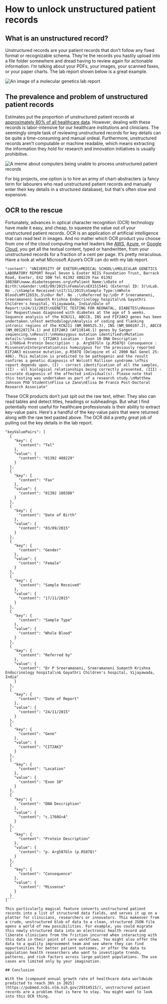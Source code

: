 # How to unlock unstructured patient records

## What is an unstructured record?

Unstructured records are your patient records that don’t follow any fixed format or recognizable schema. They're the records you hastily upload into a file folder somewhere and dread having to review again for actionable information. I’m talking about your PDFs, your images, your scanned faxes, or your paper charts. The lab report shown below is a great example. 

![An image of a molecular genetics lab report](./images/Molecular-genetics-laboratory-report.png)

## The prevalence and problem of unstructured patient records 

Estimates put the proportion of unstructured patient records at [approximately 80% of all healthcare data](https://www.ncbi.nlm.nih.gov/pmc/articles/PMC6372467/). However, dealing with these records is labor-intensive for our healthcare institutions and clinicians. The seemingly simple task of reviewing unstructured records for key details can be quite a time-consuming and manual ordeal. Furthermore, unstructured records aren’t computable or machine readable, which means extracting the information they hold for research and innovation initiatives is usually prohibitive. 

![A meme about computers being unable to process unstructured patient records](./images/jonathan-swan-unstructured-data-meme.png)

For big projects, one option is to hire an army of chart-abstracters (a fancy term for labourers who read unstructured patient records and manually enter their key details in a structured database), but that's often slow and expensive.

## OCR to the rescue

Fortunately, advances in optical character recognition (OCR) technology have made it easy, and cheap, to squeeze the value out of your unstructured patient records. OCR is an application of artificial intelligence that can read text in images. And no matter which OCR product you choose from one of the cloud computing market leaders like [AWS](https://aws.amazon.com/textract/ocr/), [Azure](https://azure.microsoft.com/en-ca/products/ai-services/ai-document-intelligence), or [Google Cloud](https://cloud.google.com/document-ai?hl=en), you get all the textual content, typed or handwritten, from your unstructured records for a fraction of a cent per page. It’s pretty miraculous. Have a look at what Microsoft Azure’s OCR can do with my lab report.

```"content": "UNIVERSITY OF EXETER\nMEDICAL SCHOOL\nMOLECULAR GENETICS LABORATORY REPORT Royal Devon & Exeter NIIS Foundation Trust, Barrack Road, Exeter, EX2 5DW Tel 01392 408229 Fax 01392 108388\nwww.diabetesgenes.org\nPalient Name:\nDate of Birth:\nGender:\n03/09/2015\nFemale\nEX1515441 (External ID: 3)\nLab. No .:\nSample Received:\n17/11/2015\nSample Type:\nWhole Blood\nMY12653L.S\nOur Ref. No .:\nReferred by:\nDr P Sreeramaneni, Sreeramaneni Sumanth Krishna Endocrinology hospital\n& Gayathri Children's hospital, Vijayawada, India\nDale of Report:\n24/11/2015\nGENETIC TESTING FOR NEONATAL, DIABETES\nReason for Request\nwas diagnosed with diabetes at the age of 5 weeks. Sequence analysis of the KCNJ11, ABCC8, INS and FIF2AK3 genes has been undertaken.\nTest methodology\nAnalysis of coding and flanking intronic regions of the KCNJ11 (NM_000525.3), INS (NM_000207.2), ABCC8 (NM_001287174.1) and EIF2AK3 (AF110146.1) genes by Sanger sequencing.\nResult:\nHomozygous mutation identified\nMutation details:\nGene : CIT2AK3 Location : Exon 10 DNA Description : c.1760G>A Protein Description : p. Arg587Gln (p.R587Q) Consequence : Missense\nInterpretation\nis homozygous for the previously reported EIF2AK3 missense mutation, p.R587Q (Delepine et al 2000 Nal Genel 25: 406). This mulation is predicted to be pathogenic and the result confirms a genetic diagnosis of Wolcott Rallison syndrome.\nThis report depends upon, (I) - correct identification of all the samples, (II) - all biological relationships being correctly presented, (III) - accurate diagnosis of the affected individual(s). Please note that this testing was undertaken as part of a research study.\nMatthew Johnson PhD Student\nFlisa Le Zano\nElisa De Franco Post-Doctoral Research Associate"```

These OCR products don’t just spit out the raw text, either. They also can read tables and detect titles, headings or subheadings. But what I find potentially most useful for healthcare professionals is their ability to extract key-value pairs. Here's a handful of the key-value pairs that were returned along with the raw text pasted above. The OCR did a pretty great job of pulling out the key details in the lab report.

```"content": "...",
"keyValuePairs": [
  {
    "key": {
      "content": "Tel"
    },
    "value": {
      "content": "01392 408229"
    }
  },
  {
    "key": {
      "content": "Fax"
    },
    "value": {
      "content": "01392 108388"
    }
  },
  {
    "key": {
      "content": "Date of Birth"
    },
    "value": {
      "content": "03/09/2015"
    }
  },
  {
    "key": {
      "content": "Gender"
    },
    "value": {
      "content": "Female"
    }
  },
  {
    "key": {
      "content": "Sample Received"
    },
    "value": {
      "content": "17/11/2015"
    }
  },
  {
    "key": {
      "content": "Sample Type"
    },
    "value": {
      "content": "Whole Blood"
    }
  },
  {
    "key": {
      "content": "Referred by"
    },
    "value": {
      "content": "Dr P Sreeramaneni, Sreeramaneni Sumanth Krishna Endocrinology hospital\n& Gayathri Children's hospital, Vijayawada, India"
    }
  },
  {
    "key": {
      "content": "Date of Report"
    },
    "value": {
      "content": "24/11/2015"
    }
  },
  {
    "key": {
      "content": "Gene"
    },
    "value": {
      "content": "CIT2AK3"
    }
  },
  {
    "key": {
      "content": "Location"
    },
    "value": {
      "content": "Exon 10"
    }
  },
  {
    "key": {
      "content": "DNA Description"
    },
    "value": {
      "content": "c.1760G>A"
    }
  },
  {
    "key": {
      "content": "Protein Description"
    },
    "value": {
      "content": "p. Arg587Gln (p.R587Q)"
    }
  },
  {
    "key": {
      "content": "Consequence"
    },
    "value": {
      "content": "Missense"
    }
  }
]```

This particularly magical feature converts unstructured patient records into a list of structured data fields, and serves it up on a platter for clinicians, researchers or innovators. This makeover from a crude, unstructured blob of data to a clean, structured JSON file opens a world of new possibilities. For example, you could migrate this newly structured data into an electronic health record and liberate clinicians from the friction incurred when interacting with this data in their point of care workflows. You might also offer the data to a quality improvement team and see where they can find opportunities for better patient outcomes, or offer the data to population health researchers who want to investigate trends, patterns, and risk factors across large patient populations. The use cases are limited only by your imagination.  

## Conclusion

With the [compound annual growth rate of healthcare data worldwide predicted to reach 36% in 2025](https://pubmed.ncbi.nlm.nih.gov/29314515/), unstructured patient records are a problem that is here to stay. You might want to look into this OCR thing.